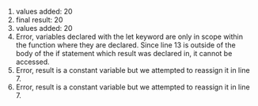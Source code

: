 1. values added:  20
2. final result:  20
3. values added:  20
4. Error, variables declared with the let keyword are only in scope within the function where they are declared.  Since line 13 is outside of the body of the if statement which result was declared in, it cannot be accessed.
5. Error, result is a constant variable but we attempted to reassign it in line 7.
6. Error, result is a constant variable but we attempted to reassign it in line 7.

